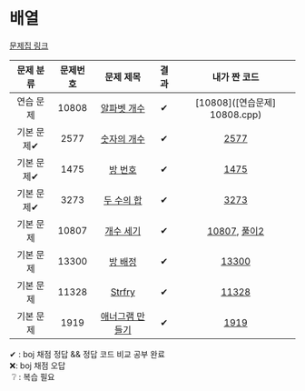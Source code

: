 # 배열

[문제집 링크](https://www.acmicpc.net/workbook/view/7307)

| 문제 분류 | 문제번호 | 문제 제목 | 결과 |내가 짠 코드|
| :--: | :--: | :--: | :--: | :--: |
| 연습 문제 | 10808 | [알파벳 개수](https://www.acmicpc.net/problem/10808) | ✔ | [10808]([연습문제] 10808.cpp)|
| 기본 문제✔ | 2577 | [숫자의 개수](https://www.acmicpc.net/problem/2577) |✔|[2577](2577.cpp)|
| 기본 문제✔ | 1475 | [방 번호](https://www.acmicpc.net/problem/1475) |✔|[1475](1475.cpp)|
| 기본 문제✔ | 3273 | [두 수의 합](https://www.acmicpc.net/problem/3273) |✔|[3273](3273.cpp)|
| 기본 문제 | 10807 | [개수 세기](https://www.acmicpc.net/problem/10807) | ✔|[10807](10807.cpp), [풀이2](10807_2.cpp)|
| 기본 문제 | 13300 | [방 배정](https://www.acmicpc.net/problem/13300) | ✔|[13300](13300.cpp)|
| 기본 문제 | 11328 | [Strfry](https://www.acmicpc.net/problem/11328) |✔ |[11328](11328.cpp)|
| 기본 문제 | 1919 | [애너그램 만들기](https://www.acmicpc.net/problem/1919) | ✔|[1919](1919.cpp)|

✔ : boj 채점 정답 && 정답 코드 비교 공부 완료<br>
❌: boj 채점 오답<br> 
&nbsp;❔ : 복습 필요
